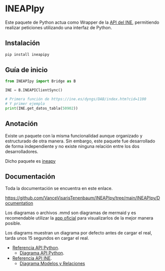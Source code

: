 # INEAPIpy

Este paquete de Python actua como Wrapper de la [API del INE](https://www.ine.es/dyngs/DAB/index.htm?cid=1099), permitiendo realizar peticiones utilizando una interfaz de Python.

## Instalación

```py
pip install ineapipy
```

## Guía de inicio

```py
from INEAPIpy import Bridge as B

INE = B.INEAPIClientSync()

# Primera función de https://ine.es/dyngs/DAB/index.htm?cid=1100
# Y primer ejemplo
print(INE.get_datos_tabla(50902))
```

## Anotación

Existe un paquete con la misma funcionalidad aunque organizado y estructurado de otra manera. Sin embargo, este paquete fue desarrollado de forma independiente y no existe ninguna relación entre los dos desarrolladores.

Dicho paquete es [ineapy](https://github.com/Angel-RC/ineapy)


## Documentación

Toda la documentación se encuentra en este enlace.

https://github.com/VanceVisarisTenenbaum/INEAPIpy/tree/main/INEAPIpy/Documentation

Los diagramas o archivos .mmd son diagramas de mermaid y es recomendable utilizar la [app oficial](https://mermaid.live/) para visualizarlos de la mejor manera posible.

Los diagrams muestran un diagrama por defecto antes de cargar el real, tarda unos 15 segundos en cargar el real.

* [Referencia API Python](https://github.com/VanceVisarisTenenbaum/INEAPIpy/blob/main/INEAPIpy/Documentation/INEAPIpy_Docs.md).
    * [Diagrama API Python](https://mermaid.live/view?gist=https://gist.github.com/VanceVisarisTenenbaum/5b2890f4ccc5517ba9289c5c271af1fa).
* [Referencia API INE](https://github.com/VanceVisarisTenenbaum/INEAPIpy/blob/main/INEAPIpy/Documentation/INEAPI_Docs.md).
    * [Diagrama Modelos y Relaciones](https://mermaid.live/view?gist=https://gist.github.com/VanceVisarisTenenbaum/ccafa1dfdc5541dc9e343d81e10b3a76)


